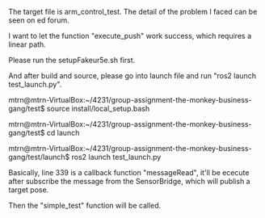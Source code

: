 The target file is arm_control_test. The detail of the problem I faced can be seen on ed forum.

I want to let the function "execute_push" work success, which requires a linear path.

Please run the setupFakeur5e.sh first.

And after build and source, please go into launch file and run "ros2 launch test_launch.py".

mtrn@mtrn-VirtualBox:~/4231/group-assignment-the-monkey-business-gang/test$ source install/local_setup.bash

mtrn@mtrn-VirtualBox:~/4231/group-assignment-the-monkey-business-gang/test$ cd launch

mtrn@mtrn-VirtualBox:~/4231/group-assignment-the-monkey-business-gang/test/launch$ ros2 launch test_launch.py

Basically, line 339 is a callback function "messageRead", it'll be ececute after subscribe the message from the SensorBridge, which will publish a target pose.

Then the "simple_test" function will be called.
